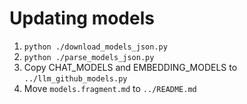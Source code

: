 # Updating models

1. `python ./download_models_json.py`
2. `python ./parse_models_json.py`
3. Copy CHAT_MODELS and EMBEDDING_MODELS to `../llm_github_models.py`
4. Move `models.fragment.md` to `../README.md`

